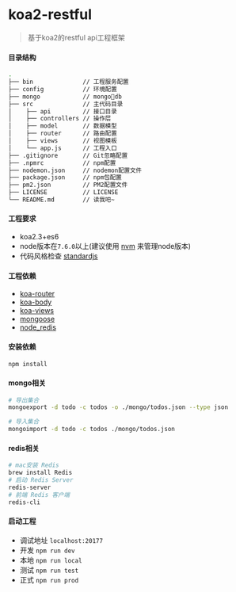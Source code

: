 # koa2-restful
> 基于koa2的restful api工程框架

#### 目录结构
```bash
.
├── bin              // 工程服务配置
├── config           // 环境配置
├── mongo            // mongodb
├── src              // 主代码目录
│    ├── api         // 接口目录
│    ├── controllers // 操作层
│    ├── model       // 数据模型
│    ├── router      // 路由配置
│    ├── views       // 视图模板
│    └── app.js      // 工程入口
├── .gitignore       // Git忽略配置
├── .npmrc           // npm配置
├── nodemon.json     // nodemon配置文件
├── package.json     // npm包配置
├── pm2.json         // PM2配置文件
├── LICENSE          // LICENSE
└── README.md        // 读我吧~
```

#### 工程要求
- koa2.3+es6
- node版本在`7.6.0`以上(建议使用 [nvm](https://github.com/creationix/nvm) 来管理node版本)
- 代码风格检查 [standardjs](https://standardjs.com/readme-zhcn.html)

#### 工程依赖
- [koa-router](https://github.com/alexmingoia/koa-router)
- [koa-body](https://github.com/dlau/koa-body)
- [koa-views](https://github.com/queckezz/koa-views)
- [mongoose](https://github.com/Automattic/mongoose)
- [node_redis](https://github.com/NodeRedis/node_redis)

#### 安装依赖
```bash
npm install
```

#### mongo相关
```bash
# 导出集合
mongoexport -d todo -c todos -o ./mongo/todos.json --type json

# 导入集合
mongoimport -d todo -c todos ./mongo/todos.json
```

#### redis相关
```bash
# mac安装 Redis
brew install Redis
# 启动 Redis Server
redis-server
# 前端 Redis 客户端
redis-cli
```

#### 启动工程
- 调试地址 `localhost:20177`
- 开发 `npm run dev`
- 本地 `npm run local`
- 测试 `npm run test`
- 正式 `npm run prod`

